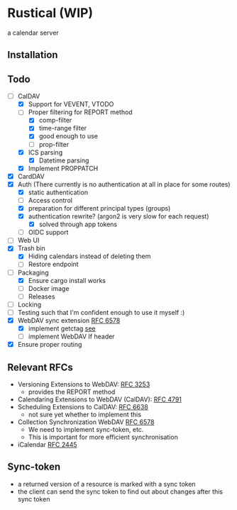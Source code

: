 # Rustical (WIP)

a calendar server

## Installation

## Todo

- [ ] CalDAV
  - [x] Support for VEVENT, VTODO
  - [ ] Proper filtering for REPORT method
    - [x] comp-filter
    - [x] time-range filter
    - [x] good enough to use
    - [ ] prop-filter
  - [x] ICS parsing
    - [x] Datetime parsing
  - [x] Implement PROPPATCH
- [x] CardDAV
- [x] Auth (There currently is no authentication at all in place for some routes)
  - [x] static authentication
  - [ ] Access control
  - [x] preparation for different principal types (groups)
  - [x] authentication rewrite? (argon2 is very slow for each request)
    - [x] solved through app tokens
  - [ ] OIDC support
- [ ] Web UI
- [x] Trash bin
  - [x] Hiding calendars instead of deleting them
  - [ ] Restore endpoint
- [ ] Packaging
  - [x] Ensure cargo install works
  - [ ] Docker image
  - [ ] Releases
- [ ] Locking
- [ ] Testing such that I'm confident enough to use it myself :)
- [x] WebDAV sync extension [RFC 6578](https://www.rfc-editor.org/rfc/rfc6578)
  - [x] implement getctag [see](https://github.com/apple/ccs-calendarserver/blob/master/doc/Extensions/caldav-ctag.txt)
  - [ ] implement WebDAV If header
- [x] Ensure proper routing

## Relevant RFCs

- Versioning Extensions to WebDAV: [RFC 3253](https://datatracker.ietf.org/doc/html/rfc3253)
  - provides the REPORT method
- Calendaring Extensions to WebDAV (CalDAV): [RFC 4791](https://datatracker.ietf.org/doc/html/rfc4791)
- Scheduling Extensions to CalDAV: [RFC 6638](https://datatracker.ietf.org/doc/html/rfc6638)
  - not sure yet whether to implement this
- Collection Synchronization WebDAV [RFC 6578](https://datatracker.ietf.org/doc/html/rfc6578)
  - We need to implement sync-token, etc.
  - This is important for more efficient synchronisation
- iCalendar [RFC 2445](https://datatracker.ietf.org/doc/html/rfc2445#section-3.10)

## Sync-token

- a returned version of a resource is marked with a sync token
- the client can send the sync token to find out about changes after this sync token
